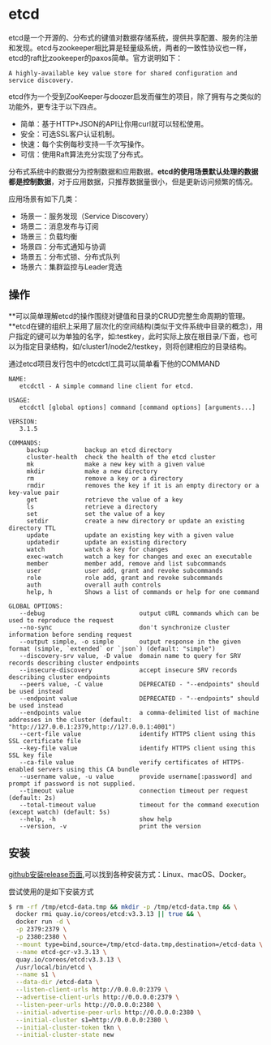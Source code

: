 # etcd

etcd是一个开源的、分布式的键值对数据存储系统，提供共享配置、服务的注册和发现。etcd与zookeeper相比算是轻量级系统，两者的一致性协议也一样，etcd的raft比zookeeper的paxos简单。官方说明如下：

```A highly-available key value store for shared configuration and service discovery.```

etcd作为一个受到ZooKeeper与doozer启发而催生的项目，除了拥有与之类似的功能外，更专注于以下四点。

- 简单：基于HTTP+JSON的API让你用curl就可以轻松使用。
- 安全：可选SSL客户认证机制。
- 快速：每个实例每秒支持一千次写操作。
- 可信：使用Raft算法充分实现了分布式。

分布式系统中的数据分为控制数据和应用数据。**etcd的使用场景默认处理的数据都是控制数据**，对于应用数据，只推荐数据量很小，但是更新访问频繁的情况。

应用场景有如下几类：

- 场景一：服务发现（Service Discovery）
- 场景二：消息发布与订阅
- 场景三：负载均衡
- 场景四：分布式通知与协调
- 场景五：分布式锁、分布式队列
- 场景六：集群监控与Leader竞选

## 操作

**可以简单理解etcd的操作围绕对键值和目录的CRUD完整生命周期的管理。**etcd在键的组织上采用了层次化的空间结构(类似于文件系统中目录的概念)，用户指定的键可以为单独的名字，如:testkey，此时实际上放在根目录/下面，也可以为指定目录结构，如/cluster1/node2/testkey，则将创建相应的目录结构。

通过etcd项目发行包中的etcdctl工具可以简单看下他的COMMAND

```
NAME:
   etcdctl - A simple command line client for etcd.

USAGE:
   etcdctl [global options] command [command options] [arguments...]

VERSION:
   3.1.5

COMMANDS:
     backup          backup an etcd directory
     cluster-health  check the health of the etcd cluster
     mk              make a new key with a given value
     mkdir           make a new directory
     rm              remove a key or a directory
     rmdir           removes the key if it is an empty directory or a key-value pair
     get             retrieve the value of a key
     ls              retrieve a directory
     set             set the value of a key
     setdir          create a new directory or update an existing directory TTL
     update          update an existing key with a given value
     updatedir       update an existing directory
     watch           watch a key for changes
     exec-watch      watch a key for changes and exec an executable
     member          member add, remove and list subcommands
     user            user add, grant and revoke subcommands
     role            role add, grant and revoke subcommands
     auth            overall auth controls
     help, h         Shows a list of commands or help for one command

GLOBAL OPTIONS:
   --debug                          output cURL commands which can be used to reproduce the request
   --no-sync                        don't synchronize cluster information before sending request
   --output simple, -o simple       output response in the given format (simple, `extended` or `json`) (default: "simple")
   --discovery-srv value, -D value  domain name to query for SRV records describing cluster endpoints
   --insecure-discovery             accept insecure SRV records describing cluster endpoints
   --peers value, -C value          DEPRECATED - "--endpoints" should be used instead
   --endpoint value                 DEPRECATED - "--endpoints" should be used instead
   --endpoints value                a comma-delimited list of machine addresses in the cluster (default: "http://127.0.0.1:2379,http://127.0.0.1:4001")
   --cert-file value                identify HTTPS client using this SSL certificate file
   --key-file value                 identify HTTPS client using this SSL key file
   --ca-file value                  verify certificates of HTTPS-enabled servers using this CA bundle
   --username value, -u value       provide username[:password] and prompt if password is not supplied.
   --timeout value                  connection timeout per request (default: 2s)
   --total-timeout value            timeout for the command execution (except watch) (default: 5s)
   --help, -h                       show help
   --version, -v                    print the version
```

## 安装

[github安装release页面](https://github.com/etcd-io/etcd/releases),可以找到各种安装方式：Linux、macOS、Docker。

尝试使用的是如下安装方式
```bash
$ rm -rf /tmp/etcd-data.tmp && mkdir -p /tmp/etcd-data.tmp && \
  docker rmi quay.io/coreos/etcd:v3.3.13 || true && \
  docker run -d \
  -p 2379:2379 \
  -p 2380:2380 \
  --mount type=bind,source=/tmp/etcd-data.tmp,destination=/etcd-data \
  --name etcd-gcr-v3.3.13 \
  quay.io/coreos/etcd:v3.3.13 \
  /usr/local/bin/etcd \
  --name s1 \
  --data-dir /etcd-data \
  --listen-client-urls http://0.0.0.0:2379 \
  --advertise-client-urls http://0.0.0.0:2379 \
  --listen-peer-urls http://0.0.0.0:2380 \
  --initial-advertise-peer-urls http://0.0.0.0:2380 \
  --initial-cluster s1=http://0.0.0.0:2380 \
  --initial-cluster-token tkn \
  --initial-cluster-state new
```